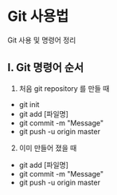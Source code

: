 # Git 사용법

Git 사용 및 명령어 정리



## I. Git 명령어 순서

1. 처음 git repository 를 만들 때

- git init
- git add [파일명]
- git commit -m "Message" 
- git push -u origin master



2. 이미 만들어 졌을 때

- git add [파일명]
- git commit -m "Message"
- git push -u origin master